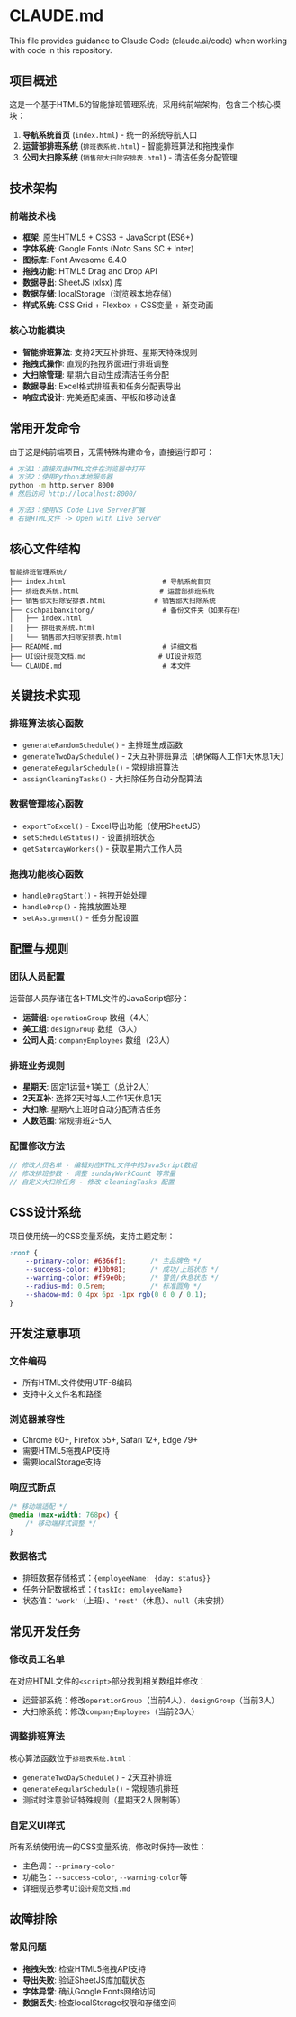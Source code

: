 # CLAUDE.md

This file provides guidance to Claude Code (claude.ai/code) when working with code in this repository.

## 项目概述

这是一个基于HTML5的智能排班管理系统，采用纯前端架构，包含三个核心模块：

1. **导航系统首页** (`index.html`) - 统一的系统导航入口
2. **运营部排班系统** (`排班表系统.html`) - 智能排班算法和拖拽操作
3. **公司大扫除系统** (`销售部大扫除安排表.html`) - 清洁任务分配管理

## 技术架构

### 前端技术栈
- **框架**: 原生HTML5 + CSS3 + JavaScript (ES6+)
- **字体系统**: Google Fonts (Noto Sans SC + Inter)
- **图标库**: Font Awesome 6.4.0 
- **拖拽功能**: HTML5 Drag and Drop API
- **数据导出**: SheetJS (xlsx) 库
- **数据存储**: localStorage（浏览器本地存储）
- **样式系统**: CSS Grid + Flexbox + CSS变量 + 渐变动画

### 核心功能模块
- **智能排班算法**: 支持2天互补排班、星期天特殊规则
- **拖拽式操作**: 直观的拖拽界面进行排班调整
- **大扫除管理**: 星期六自动生成清洁任务分配
- **数据导出**: Excel格式排班表和任务分配表导出
- **响应式设计**: 完美适配桌面、平板和移动设备

## 常用开发命令

由于这是纯前端项目，无需特殊构建命令，直接运行即可：

```bash
# 方法1：直接双击HTML文件在浏览器中打开
# 方法2：使用Python本地服务器
python -m http.server 8000
# 然后访问 http://localhost:8000/

# 方法3：使用VS Code Live Server扩展
# 右键HTML文件 -> Open with Live Server
```

## 核心文件结构

```
智能排班管理系统/
├── index.html                        # 导航系统首页
├── 排班表系统.html                    # 运营部排班系统
├── 销售部大扫除安排表.html            # 销售部大扫除系统
├── cschpaibanxitong/                 # 备份文件夹（如果存在）
│   ├── index.html
│   ├── 排班表系统.html
│   └── 销售部大扫除安排表.html
├── README.md                         # 详细文档
├── UI设计规范文档.md                  # UI设计规范
└── CLAUDE.md                         # 本文件
```

## 关键技术实现

### 排班算法核心函数
- `generateRandomSchedule()` - 主排班生成函数
- `generateTwoDaySchedule()` - 2天互补排班算法（确保每人工作1天休息1天）
- `generateRegularSchedule()` - 常规排班算法
- `assignCleaningTasks()` - 大扫除任务自动分配算法

### 数据管理核心函数
- `exportToExcel()` - Excel导出功能（使用SheetJS）
- `setScheduleStatus()` - 设置排班状态
- `getSaturdayWorkers()` - 获取星期六工作人员

### 拖拽功能核心函数
- `handleDragStart()` - 拖拽开始处理
- `handleDrop()` - 拖拽放置处理
- `setAssignment()` - 任务分配设置

## 配置与规则

### 团队人员配置
运营部人员存储在各HTML文件的JavaScript部分：
- **运营组**: `operationGroup` 数组（4人）
- **美工组**: `designGroup` 数组（3人） 
- **公司人员**: `companyEmployees` 数组（23人）

### 排班业务规则
- **星期天**: 固定1运营+1美工（总计2人）
- **2天互补**: 选择2天时每人工作1天休息1天
- **大扫除**: 星期六上班时自动分配清洁任务
- **人数范围**: 常规排班2-5人

### 配置修改方法
```javascript
// 修改人员名单 - 编辑对应HTML文件中的JavaScript数组
// 修改排班参数 - 调整 sundayWorkCount 等常量
// 自定义大扫除任务 - 修改 cleaningTasks 配置
```

## CSS设计系统

项目使用统一的CSS变量系统，支持主题定制：

```css
:root {
    --primary-color: #6366f1;      /* 主品牌色 */
    --success-color: #10b981;      /* 成功/上班状态 */
    --warning-color: #f59e0b;      /* 警告/休息状态 */
    --radius-md: 0.5rem;           /* 标准圆角 */
    --shadow-md: 0 4px 6px -1px rgb(0 0 0 / 0.1);
}
```

## 开发注意事项

### 文件编码
- 所有HTML文件使用UTF-8编码
- 支持中文文件名和路径

### 浏览器兼容性
- Chrome 60+, Firefox 55+, Safari 12+, Edge 79+
- 需要HTML5拖拽API支持
- 需要localStorage支持

### 响应式断点
```css
/* 移动端适配 */
@media (max-width: 768px) {
    /* 移动端样式调整 */
}
```

### 数据格式
- 排班数据存储格式：`{employeeName: {day: status}}`
- 任务分配数据格式：`{taskId: employeeName}`
- 状态值：`'work'`（上班）、`'rest'`（休息）、`null`（未安排）

## 常见开发任务

### 修改员工名单
在对应HTML文件的`<script>`部分找到相关数组并修改：
- 运营部系统：修改`operationGroup`（当前4人）、`designGroup`（当前3人）
- 大扫除系统：修改`companyEmployees`（当前23人）

### 调整排班算法
核心算法函数位于`排班表系统.html`：
- `generateTwoDaySchedule()` - 2天互补排班
- `generateRegularSchedule()` - 常规随机排班
- 测试时注意验证特殊规则（星期天2人限制等）

### 自定义UI样式
所有系统使用统一的CSS变量系统，修改时保持一致性：
- 主色调：`--primary-color`
- 功能色：`--success-color`, `--warning-color`等
- 详细规范参考`UI设计规范文档.md`

## 故障排除

### 常见问题
- **拖拽失效**: 检查HTML5拖拽API支持
- **导出失败**: 验证SheetJS库加载状态
- **字体异常**: 确认Google Fonts网络访问
- **数据丢失**: 检查localStorage权限和存储空间